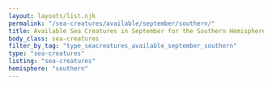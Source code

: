 ```yaml
---
layout: layouts/list.njk
permalink: "/sea-creatures/available/september/southern/"
title: Available Sea Creatures in September for the Southern Hemisphere
body_class: sea-creatures
filter_by_tag: "type_seacreatures_available_september_southern"
type: "sea-creatures"
listing: "sea-creatures"
hemisphere: "southern"
---
```

